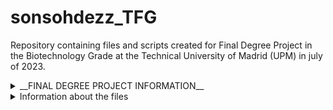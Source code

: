 # sonsohdezz_TFG
Repository containing files and scripts created for Final Degree Project in the Biotechnology Grade at the Technical University of Madrid (UPM) in july of 2023.

<details>

<summary>  __FINAL DEGREE PROJECT INFORMATION__ </summary>

#### TITLE
Evaluation of human gut microbiome taxonomic progiles derived from the eggNOG-mapper functional annotation tool. 
#### Author
Sonsoles Hernández Piñel
#### Tutors
Carlos Pérez Cantalapiedra & Joaquín Giner Lamia
#### Institution
[Technical University of Madrid (UPM)](https://www.upm.es/internacional)
#### Collaborating Institution
[Centre for Biotechnology and Plant Genomics (CBGP)](https://www.cbgp.upm.es/index.php/en/about-us)

  
</details>

<details>

<summary> Information about the files </summary>


| File  | Description |
| ------------- | ------------- |
| `contigs.py`  | Genome fragmentation script, which uses as parameters the desired contig size (in bp) and the desired displacement window size (in bp), and returns a fasta file with the contigs created.  |
| `eggnog_phyloseq.py`  | Transformation script that creates the three required input files in phyloseq from the taxonomic annotation file obtained with eggNOG-mapper.  |
| `lineage.py`  | Script that generates a table with the taxonomies of a metagenomic sample from the functional annotation file obtained with eggNOG-mapper.|
| `motus_phyloseq.py`  | Transformation script that creates the three required input files in phyloseq from the taxonomic annotation file obtained with mOTUs v3.|
| `phyloseq.R` | Script that generates the graphs of interest for the analysis of taxonomic results obtained with functional analysis tools, such as eggNOG-mapper or mOTUs v3. |


</details>


 
